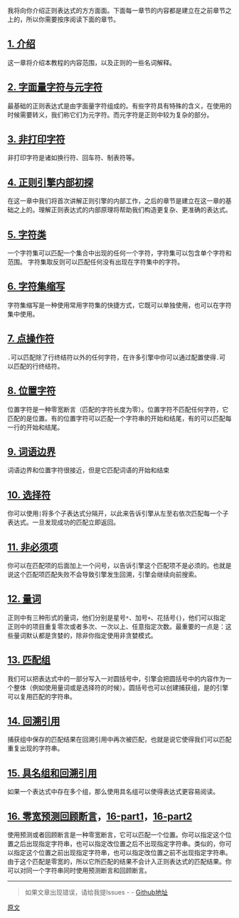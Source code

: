 我将向你介绍正则表达式的方方面面。下面每一章节的内容都是建立在之前章节之上的，所以你需要按序阅读下面的章节。

## [1. 介绍](./000-介绍.md)
这一章将介绍本教程的内容范围，以及正则的一些名词解释。

## [2. 字面量字符与元字符](./002-字面量字符与元字符.md)
最基础的正则表达式是由字面量字符组成的。有些字符具有特殊的含义，在使用的时候需要转义，我们称它们为元字符。而元字符是正则中较为复杂的部分。

## [3. 非打印字符](./003-非打印字符.md)
非打印字符是诸如换行符、回车符、制表符等。

## [4. 正则引擎内部初探](./004-正则引擎内部初探.md)
在这一章中我们将首次讲解正则引擎的内部工作，之后的章节是建立在这一章的基础之上的。理解正则表达式的内部原理将帮助我们构造更复杂、更准确的表达式。

## [5. 字符类](./005-字符类.md)
一个字符集可以匹配一个集合中出现的任何一个字符，字符集可以包含单个字符和范围。 字符集取反则可以匹配任何没有出现在字符集中的字符。

## [6. 字符集缩写](./006-字符集缩写.md)
字符集缩写是一种使用常用字符集的快捷方式，它既可以单独使用，也可以在字符集中使用。

## [7. 点操作符](./007-点操作符.md)
`.`可以匹配除了行终结符以外的任何字符，在许多引擎中你可以通过配置使得`.`可以匹配的行终结符。

## [8. 位置字符](./008-位置字符.md)
位置字符是一种零宽断言（匹配的字符长度为零）。位置字符不匹配任何字符，它匹配的是位置。有的位置字符可以匹配一个字符串的开始和结尾，有的可以匹配每一行的开始和结尾。

## [9. 词语边界](./009-词语边界.md)
词语边界和位置字符很接近，但是它匹配词语的开始和结束

## [10. 选择符](./010-选择符.md)
你可以使用`|`将多个子表达式分隔开，以此来告诉引擎从左至右依次匹配每一个子表达式。一旦发现成功的匹配立即返回。

## [11. 非必须项](./011-非必须项.md)
你可以在匹配项的后面加上一个问号，以告诉引擎这个匹配项不是必须的。也就是说这个匹配项匹配失败不会导致引擎发生回溯，引擎会继续向前搜索。

## [12. 量词](./012-量词.md)
正则中有三种形式的量词，他们分别是星号`*`、加号`+`、花括号`{}`，他们可以指定正则中的项目重复零次或者多次、一次以上、任意指定次数。最重要的一点是：这些量词默认都是贪婪的，除非你指定使用非贪婪模式。

## [13. 匹配组](./013-匹配组.md)
我们可以把表达式中的一部分写入一对圆括号中，引擎会把圆括号中的内容作为一个整体（例如使用量词或是选择符的时候）。圆括号也可以创建捕获组，是的引擎可以复用匹配的字符串。

## [14. 回溯引用](./014-回溯引用.md)
捕获组中保存的匹配结果在回溯引用中再次被匹配，也就是说它使得我们可以匹配重复出现的字符串。

## [15. 具名组和回溯引用](./015-具名组和回溯引用.md)
如果一个表达式中存在多个组，那么使用具名组可以使得表达式更容易阅读。

## [16. 零宽预测回顾断言](./16-零宽预测回顾断言.md)，[16-part1](./16-part1.md)，[16-part2](./16-part2.md)
使用预测或者回顾断言是一种零宽断言，它可以匹配一个位置。你可以指定这个位置之后出现指定字符串，也可以指定改位置之后不出现指定字符串。类似的，你可以指定这个位置之前出现指定字符串，也可以指定改位置之前不出现指定字符串。由于这个匹配是零宽的，所以它所匹配的结果不会计入正则表达式的匹配结果。你可以对同一个字符串同时使用预测断言和回顾断言。

---

> 如果文章出现错误，请给我提Issues - -
[Github地址](https://github.com/SBDavid/How-a-Regex-Engine-Works-Internally)

[原文](https://www.regular-expressions.info/tutorialcnt.html)
